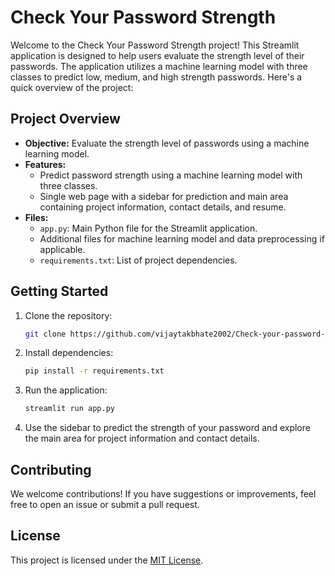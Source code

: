 # Check Your Password Strength

Welcome to the Check Your Password Strength project! This Streamlit application is designed to help users evaluate the strength level of their passwords. The application utilizes a machine learning model with three classes to predict low, medium, and high strength passwords. Here's a quick overview of the project:

## Project Overview

- **Objective:** Evaluate the strength level of passwords using a machine learning model.
- **Features:**
  - Predict password strength using a machine learning model with three classes.
  - Single web page with a sidebar for prediction and main area containing project information, contact details, and resume.
- **Files:**
  - `app.py`: Main Python file for the Streamlit application.
  - Additional files for machine learning model and data preprocessing if applicable.
  - `requirements.txt`: List of project dependencies.

## Getting Started

1. Clone the repository:

   ```bash
   git clone https://github.com/vijaytakbhate2002/Check-your-password-strength.git
   ```

2. Install dependencies:

   ```bash
   pip install -r requirements.txt
   ```

3. Run the application:

   ```bash
   streamlit run app.py
   ```

4. Use the sidebar to predict the strength of your password and explore the main area for project information and contact details.

## Contributing

We welcome contributions! If you have suggestions or improvements, feel free to open an issue or submit a pull request.

## License

This project is licensed under the [MIT License](LICENSE).

